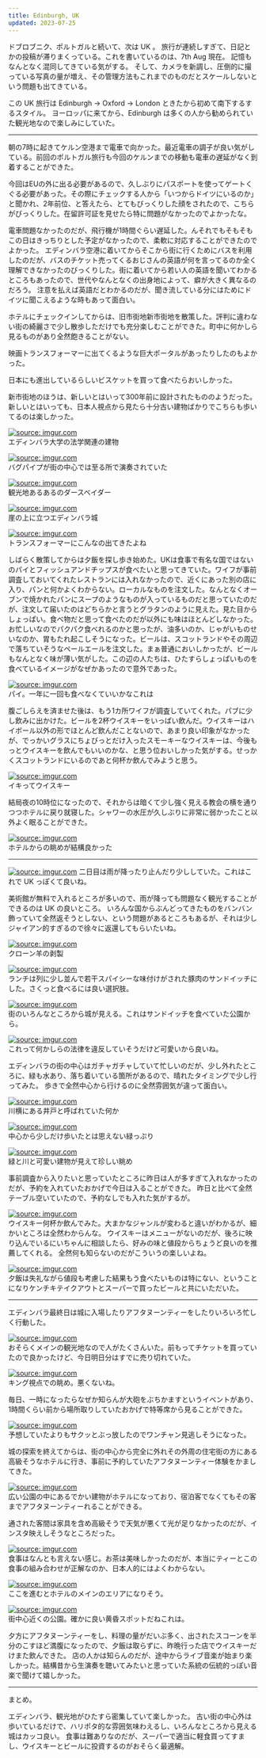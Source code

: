 ```yaml
---
title: Edinburgh, UK
updated: 2023-07-25
---
```


ドブロブニク、ポルトガルと続いて、次は UK 。
旅行が連続しすぎて、日記とかの投稿が滞りまくっている。これを書いているのは、7th Aug 現在。
記憶もなんとなく混同してきている気がする。
そして、カメラを新調し、圧倒的に撮っている写真の量が増え、その管理方法もこれまでのものだとスケールしないという問題も出てきている。

この UK 旅行は Edinburgh -> Oxford -> London ときたから初めて南下するするスタイル。
ヨーロッパに来てから、Edinburgh は多くの人から勧められていた観光地なので楽しみにしていた。

---

朝の7時に起きてケルン空港まで電車で向かった。最近電車の調子が良い気がしている。前回のポルトガル旅行も今回のケルンまでの移動も電車の遅延がなく到着することができた。

今回はEUの外に出る必要があるので、久しぶりにパスポートを使ってゲートくぐる必要があった。その際にチェックする人から「いつからドイツにいるのか」と聞かれ、2年前位、と答えたら、とてもびっくりした顔をされたので、こちらがびっくりした。在留許可証を見せたら特に問題がなかったのでよかったな。

電車問題なかったのだが、飛行機が1時間ぐらい遅延した。んそれでもそもそもこの日はきっちりとした予定がなかったので、柔軟に対応することができたのでよかった。
エディンバラ空港に着いてからそこから街に行くためにバスを利用したのだが、バスのチケット売ってくるおじさんの英語が何を言ってるのか全く理解できなかったのびっくりした。街に着いてから若い人の英語を聞いてわかるところもあったので、世代やなんとなくの出身地によって、癖が大きく異なるのだろう。
注意を払えば英語だとわかるのだが、聞き流している分にはためにドイツに聞こえるような時もあって面白い。

ホテルにチェックインしてからは、旧市街地新市街地を散策した。評判に違わない街の綺麗さで少し散歩しただけでも充分楽しむことができた。町中に何かしら見るものがあり全然飽きることがない。

映画トランスフォーマーに出てくるような巨大ポータルがあったりしたのもよかった。

日本にも進出しているらしいビスケットを買って食べたらおいしかった。

新市街地のほうは、新しいとはいって300年前に設計されたもののようだった。新しいとはいっても、日本人視点から見たら十分古い建物ばかりでこちらも歩いてるのは楽しかった。

<a href="https://imgur.com/mkxBjAx"><img src="https://i.imgur.com/mkxBjAx.jpg" title="source: imgur.com" /></a>  
エディンバラ大学の法学関連の建物

<a href="https://imgur.com/iAzignG"><img src="https://i.imgur.com/iAzignG.jpg" title="source: imgur.com" /></a>  
バグパイプが街の中心では至る所で演奏されていた

<a href="https://imgur.com/THce8F5"><img src="https://i.imgur.com/THce8F5.jpg" title="source: imgur.com" /></a>  
観光地あるあるのダースベイダー

<a href="https://imgur.com/LnVPe1e"><img src="https://i.imgur.com/LnVPe1e.jpg" title="source: imgur.com" /></a>  
崖の上に立つエディンバラ城

<a href="https://imgur.com/pK2EXJq"><img src="https://i.imgur.com/pK2EXJq.jpg" title="source: imgur.com" /></a>  
トランスフォーマーにこんなの出てきたよね

しばらく散策してからは夕飯を探し歩き始めた。UKは食事で有名な国ではないのパイとフィッシュアンドチップスが食べたいと思ってきていた。ワイフが事前調査しておいてくれたレストランには入れなかったので、近くにあった別の店に入り、パンと何かよくわからない。ローカルなものを注文した。なんとなくオーブンで焼かれたパンにスープのようなものが入っているものだと思っていたのだが、注文して届いたのはどちらかと言うとグラタンのように見えた。見た目からしょっぱい。食べ物だと思って食べたのだが以外にも味はほとんどしなかった。お忙しいなのでパクパク食べれるのかと思ったが、油多いのか、じゃがいものせいなのか、胃もたれ起こしそうになった。ビールは、スコットランドやその周辺で落ちていそうなペールエールを注文した。まぁ普通においしかったが、ビールもなんとなく味が薄い気がした。この辺の人たちは、ひたすらしょっぱいものを食べているイメージがなぜかあったので意外であった。

<a href="https://imgur.com/I0XJ4pl"><img src="https://i.imgur.com/I0XJ4pl.jpg" title="source: imgur.com" /></a>  
パイ。一年に一回も食べなくていいかなこれは

腹ごしらえを済ませた後は、もう1カ所ワイフが調査していてくれた。パブに少し飲みに出かけた。ビールを2杯ウイスキーをいっぱい飲んだ。ウイスキーはハイボール以外の形でほとんど飲んだことないので、あまり良い印象がなかったが、でっかいグラスにちょびっとだけ入ったスモーキーなウイスキーは、今後もっとウイスキーを飲んでもいいのかな、と思う位おいしかった気がする。せっかくスコットランドにいるのであと何杯か飲んでみようと思う。

<a href="https://imgur.com/Oz4Zqui"><img src="https://i.imgur.com/Oz4Zqui.jpg" title="source: imgur.com" /></a>  
イキってウイスキー

結局夜の10時位になったので、それからは暗くて少し強く見える教会の横を通りつつホテルに戻り就寝した。シャワーの水圧が久しぶりに非常に弱かったこと以外よく眠ることができた。

<a href="https://imgur.com/wHUbagk"><img src="https://i.imgur.com/wHUbagk.jpg" title="source: imgur.com" /></a>  
ホテルからの眺めが結構良かった

---

<a href="https://imgur.com/110pRhm"><img src="https://i.imgur.com/110pRhm.jpg" title="source: imgur.com" /></a>
二日目は雨が降ったり止んだり少ししていた。これはこれで UK っぽくて良いね。

美術館が無料で入れるところが多いので、雨が降っても問題なく観光することができるのは UK の良いところ。
いろんな国からぶんどってきたものをバンバン飾っていて全然返そうとしない、という問題があるところもあるが、それは少しジャイアン的すぎるので徐々に返還してもらいたいね。

<a href="https://imgur.com/biaFOKt"><img src="https://i.imgur.com/biaFOKt.jpg" title="source: imgur.com" /></a>  
クローン羊の剥製

<a href="https://imgur.com/3vZneY9"><img src="https://i.imgur.com/3vZneY9.jpg" title="source: imgur.com" /></a>  
ランチは列に少し並んで若干スパイシーな味付けがされた豚肉のサンドイッチにした。さくっと食べるには良い選択肢。

<a href="https://imgur.com/f9C00XQ"><img src="https://i.imgur.com/f9C00XQ.jpg" title="source: imgur.com" /></a>  
街のいろんなところから城が見える。これはサンドイッチを食べていた公園から。

<a href="https://imgur.com/P2JqjZq"><img src="https://i.imgur.com/P2JqjZq.jpg" title="source: imgur.com" /></a>  
これって何かしらの法律を違反していそうだけど可愛いから良いね。

エディンバラの街の中心はガチャガチャしていて忙しいのだが、少し外れたところに、緑も水あり、落ち着いている箇所があるので、晴れたタイミングで少し行ってみた。
歩きで全然中心から行けるのに全然雰囲気が違って面白い。

<a href="https://imgur.com/hE8chQ0"><img src="https://i.imgur.com/hE8chQ0.jpg" title="source: imgur.com" /></a>  
川横にある井戸と呼ばれていた何か

<a href="https://imgur.com/TWeJQrb"><img src="https://i.imgur.com/TWeJQrb.jpg" title="source: imgur.com" /></a>  
中心から少しだけ歩いたとは思えない緑っぷり

<a href="https://imgur.com/TWeJQrb"><img src="https://i.imgur.com/TWeJQrb.jpg" title="source: imgur.com" /></a>  
緑と川と可愛い建物が見えて珍しい眺め

事前調査から入りたいと思っていたところに昨日は人が多すぎて入れなかったのだが、予約を入れていたおかげで今日は入ることができた。
昨日と比べて全然テーブル空いていたので、予約なしでも入れた気がするが。

<a href="https://imgur.com/IQ8iCg0"><img src="https://i.imgur.com/IQ8iCg0.jpg" title="source: imgur.com" /></a>  
ウイスキー何杯か飲んでみた。大まかなジャンルが変わると違いがわかるが、細かいところは全然わからんな。
ウイスキーはメニューがないのだが、後ろに映り込んでいるにいちゃんに相談したら、好みの味と値段からちょうど良いのを推薦してくれる。
全然何も知らないのだがこういうの楽しいよね。

<a href="https://imgur.com/XtUfJ4V"><img src="https://i.imgur.com/XtUfJ4V.jpg" title="source: imgur.com" /></a>  
夕飯は失礼ながら値段も考慮した結果もう食べたいものは特にない、ということになりケンチキテイクアウトとスーパーで買ったビールと共にいただいた。

---

エディンバラ最終日は城に入場したりアフタヌーンティーをしたりいろいろ忙しく行動した。

<a href="https://imgur.com/fiQq7m6"><img src="https://i.imgur.com/fiQq7m6.jpg" title="source: imgur.com" /></a>  
おそらくメインの観光地なので人がたくさんいた。前もってチケットを買っていたので良かったけど、今日明日分はすでに売り切れていた。

<a href="https://imgur.com/kKERghX"><img src="https://i.imgur.com/kKERghX.jpg" title="source: imgur.com" /></a>  
キング視点での眺め。悪くないね。

毎日、一時になったらなぜか知らんが大砲をぶちかますというイベントがあり、1時間くらい前から場所取りしていたおかげで特等席から見ることができた。

<a href="https://imgur.com/TaOzLd0"><img src="https://i.imgur.com/TaOzLd0.jpg" title="source: imgur.com" /></a>  
予想していたよりもサクッとぶっ放したのでワンチャン見逃しそうになった。

城の探索を終えてからは、街の中心から完全に外れその外周の住宅街の方にある高級そうなホテルに行き、事前に予約していたアフタヌーンティー体験をかましてきた。

<a href="https://imgur.com/02Lkkni"><img src="https://i.imgur.com/02Lkkni.jpg" title="source: imgur.com" /></a>  
広い公園の中にあるでかい建物がホテルになっており、宿泊客でなくてもその客までアフタヌーンティーれることができる。

通された客間は家具を含め高級そうで天気が悪くて光が足りなかったのだが、インスタ映えしそうなところだった。

<a href="https://imgur.com/idzefBV"><img src="https://i.imgur.com/idzefBV.jpg" title="source: imgur.com" /></a>  
食事はなんとも言えない感じ。お茶は美味しかったのだが、本当にティーとこの食事の組み合わせが正解なのか、日本人的にはよくわからない。

<a href="https://imgur.com/k4Jt0mY"><img src="https://i.imgur.com/k4Jt0mY.jpg" title="source: imgur.com" /></a>  
ここを進むとホテルのメインのエリアになりそう。

<a href="https://imgur.com/XI2GLov"><img src="https://i.imgur.com/XI2GLov.jpg" title="source: imgur.com" /></a>  
街中心近くの公園。確かに良い黄昏スポットだねこれは。

夕方にアフタヌーンティーをし、料理の量がだいぶ多く、出されたスコーンを半分のこすほど満腹になったので、夕飯は取らずに、昨晩行った店でウイスキーだけまた飲んできた。
店の人かは知らんのだが、途中からライブ音楽が始まり楽しかった。結構昔から生演奏を聴いてみたいと思っていた系統の伝統的っぽい音楽で聞けて嬉しかった。


---

まとめ。

エディンバラ、観光地がひたすら密集していて楽しかった。
古い街の中心外は歩いているだけで、ハリポタ的な雰囲気味わえるし、いろんなところから見える城はカッコ良い。
食事は難ありなのだが、スーパーで適当に軽食買ってすまし、ウイスキーとビールに投資するのがおそらく最適解。
